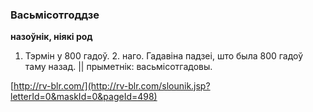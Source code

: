 ### Васьмісотгоддзе
**назоўнік, ніякі род**

1. Тэрмін у 800 гадоў. 2. наго. Гадавіна падзеі, што была 800 гадоў таму назад. || прыметнік: васьмісотгадовы.

<a rel="author">[http://rv-blr.com/](http://rv-blr.com/slounik.jsp?letterId=0&maskId=0&pageId=498)</a>

